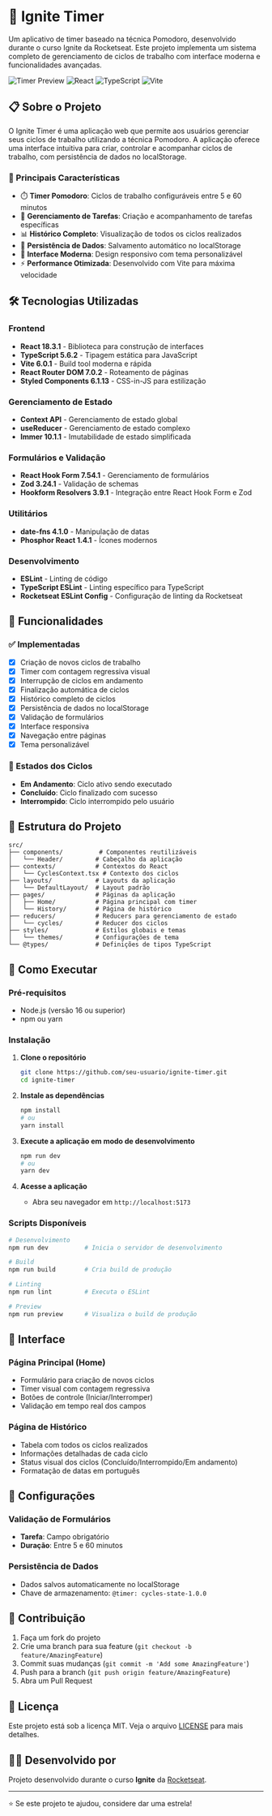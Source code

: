 # 🚀 Ignite Timer

Um aplicativo de timer baseado na técnica Pomodoro, desenvolvido durante o curso Ignite da Rocketseat. Este projeto implementa um sistema completo de gerenciamento de ciclos de trabalho com interface moderna e funcionalidades avançadas.

![Timer Preview](https://img.shields.io/badge/Status-Em%20Desenvolvimento-yellow)
![React](https://img.shields.io/badge/React-18.3.1-blue)
![TypeScript](https://img.shields.io/badge/TypeScript-5.6.2-blue)
![Vite](https://img.shields.io/badge/Vite-6.0.1-purple)

## 📋 Sobre o Projeto

O Ignite Timer é uma aplicação web que permite aos usuários gerenciar seus ciclos de trabalho utilizando a técnica Pomodoro. A aplicação oferece uma interface intuitiva para criar, controlar e acompanhar ciclos de trabalho, com persistência de dados no localStorage.

### 🎯 Principais Características

- ⏱️ **Timer Pomodoro**: Ciclos de trabalho configuráveis entre 5 e 60 minutos
- 📝 **Gerenciamento de Tarefas**: Criação e acompanhamento de tarefas específicas
- 📊 **Histórico Completo**: Visualização de todos os ciclos realizados
- 💾 **Persistência de Dados**: Salvamento automático no localStorage
- 🎨 **Interface Moderna**: Design responsivo com tema personalizável
- ⚡ **Performance Otimizada**: Desenvolvido com Vite para máxima velocidade

## 🛠️ Tecnologias Utilizadas

### Frontend
- **React 18.3.1** - Biblioteca para construção de interfaces
- **TypeScript 5.6.2** - Tipagem estática para JavaScript
- **Vite 6.0.1** - Build tool moderna e rápida
- **React Router DOM 7.0.2** - Roteamento de páginas
- **Styled Components 6.1.13** - CSS-in-JS para estilização

### Gerenciamento de Estado
- **Context API** - Gerenciamento de estado global
- **useReducer** - Gerenciamento de estado complexo
- **Immer 10.1.1** - Imutabilidade de estado simplificada

### Formulários e Validação
- **React Hook Form 7.54.1** - Gerenciamento de formulários
- **Zod 3.24.1** - Validação de schemas
- **Hookform Resolvers 3.9.1** - Integração entre React Hook Form e Zod

### Utilitários
- **date-fns 4.1.0** - Manipulação de datas
- **Phosphor React 1.4.1** - Ícones modernos

### Desenvolvimento
- **ESLint** - Linting de código
- **TypeScript ESLint** - Linting específico para TypeScript
- **Rocketseat ESLint Config** - Configuração de linting da Rocketseat

## 🚀 Funcionalidades

### ✅ Implementadas
- [x] Criação de novos ciclos de trabalho
- [x] Timer com contagem regressiva visual
- [x] Interrupção de ciclos em andamento
- [x] Finalização automática de ciclos
- [x] Histórico completo de ciclos
- [x] Persistência de dados no localStorage
- [x] Validação de formulários
- [x] Interface responsiva
- [x] Navegação entre páginas
- [x] Tema personalizável

### 🔄 Estados dos Ciclos
- **Em Andamento**: Ciclo ativo sendo executado
- **Concluído**: Ciclo finalizado com sucesso
- **Interrompido**: Ciclo interrompido pelo usuário

## 📁 Estrutura do Projeto

```
src/
├── components/          # Componentes reutilizáveis
│   └── Header/         # Cabeçalho da aplicação
├── contexts/           # Contextos do React
│   └── CyclesContext.tsx # Contexto dos ciclos
├── layouts/            # Layouts da aplicação
│   └── DefaultLayout/  # Layout padrão
├── pages/              # Páginas da aplicação
│   ├── Home/           # Página principal com timer
│   └── History/        # Página de histórico
├── reducers/           # Reducers para gerenciamento de estado
│   └── cycles/         # Reducer dos ciclos
├── styles/             # Estilos globais e temas
│   └── themes/         # Configurações de tema
└── @types/             # Definições de tipos TypeScript
```

## 🚀 Como Executar

### Pré-requisitos
- Node.js (versão 16 ou superior)
- npm ou yarn

### Instalação

1. **Clone o repositório**
   ```bash
   git clone https://github.com/seu-usuario/ignite-timer.git
   cd ignite-timer
   ```

2. **Instale as dependências**
   ```bash
   npm install
   # ou
   yarn install
   ```

3. **Execute a aplicação em modo de desenvolvimento**
   ```bash
   npm run dev
   # ou
   yarn dev
   ```

4. **Acesse a aplicação**
   - Abra seu navegador em `http://localhost:5173`

### Scripts Disponíveis

```bash
# Desenvolvimento
npm run dev          # Inicia o servidor de desenvolvimento

# Build
npm run build        # Cria build de produção

# Linting
npm run lint         # Executa o ESLint

# Preview
npm run preview      # Visualiza o build de produção
```

## 🎨 Interface

### Página Principal (Home)
- Formulário para criação de novos ciclos
- Timer visual com contagem regressiva
- Botões de controle (Iniciar/Interromper)
- Validação em tempo real dos campos

### Página de Histórico
- Tabela com todos os ciclos realizados
- Informações detalhadas de cada ciclo
- Status visual dos ciclos (Concluído/Interrompido/Em andamento)
- Formatação de datas em português

## 🔧 Configurações

### Validação de Formulários
- **Tarefa**: Campo obrigatório
- **Duração**: Entre 5 e 60 minutos

### Persistência de Dados
- Dados salvos automaticamente no localStorage
- Chave de armazenamento: `@timer: cycles-state-1.0.0`

## 🤝 Contribuição

1. Faça um fork do projeto
2. Crie uma branch para sua feature (`git checkout -b feature/AmazingFeature`)
3. Commit suas mudanças (`git commit -m 'Add some AmazingFeature'`)
4. Push para a branch (`git push origin feature/AmazingFeature`)
5. Abra um Pull Request

## 📝 Licença

Este projeto está sob a licença MIT. Veja o arquivo [LICENSE](./LICENSE) para mais detalhes.

## 👨‍💻 Desenvolvido por

Projeto desenvolvido durante o curso **Ignite** da [Rocketseat](https://rocketseat.com.br/).

---

⭐ Se este projeto te ajudou, considere dar uma estrela!